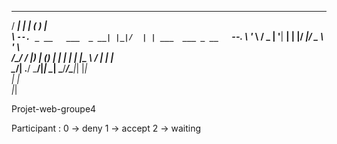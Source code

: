  _____                  _   _ _____  
/  ___|                | | ( )_   _|  
\ `--. _ __   ___  _ __| |_|/  | | ___  ___ _ __  
 `--. \ '_ \ / _ \| '__| __|   | |/ __|/ _ \ '_ \  
/\__/ / |_) | (_) | |  | |_   _| |\__ \  __/ | | |  
\____/| .__/ \___/|_|   \__|  \___/___/\___|_| |_|  
      | |  
      |_|  

Projet-web-groupe4






Participant :
0 -> deny
1 -> accept
2 -> waiting
